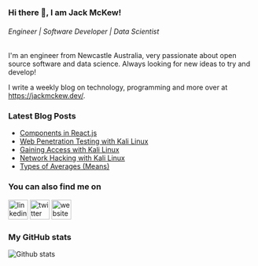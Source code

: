 ### Hi there 👋, I am Jack McKew!
###### *Engineer | Software Developer | Data Scientist*

I'm an engineer from Newcastle Australia, very passionate about open source software and data science. Always looking for new ideas to try and develop!

I write a weekly blog on technology, programming and more over at <https://jackmckew.dev/>.

### Latest Blog Posts

<!-- BLOG-POST-LIST:START -->
- [Components in React.js](https://jackmckew.dev/components-in-reactjs.html)
- [Web Penetration Testing with Kali Linux](https://jackmckew.dev/web-penetration-testing-with-kali-linux.html)
- [Gaining Access with Kali Linux](https://jackmckew.dev/gaining-access-with-kali-linux.html)
- [Network Hacking with Kali Linux](https://jackmckew.dev/network-hacking-with-kali-linux.html)
- [Types of Averages (Means)](https://jackmckew.dev/types-of-averages-means.html)
<!-- BLOG-POST-LIST:END -->

### You can also find me on
[<img src='https://cdn.jsdelivr.net/npm/simple-icons@3.0.1/icons/linkedin.svg' alt='linkedin' height='40'>](https://www.linkedin.com/in/jack-mckew/) [<img src='https://cdn.jsdelivr.net/npm/simple-icons@3.0.1/icons/twitter.svg' alt='twitter' height='40'>](https://twitter.com/Jac_McQ)  [<img src='https://cdn.jsdelivr.net/npm/simple-icons@3.0.1/icons/icloud.svg' alt='website' height='40'>](https://jackmckew.dev/)  

### My GitHub stats
![Github stats](https://github-readme-stats.vercel.app/api?username=jackmckew&show_icons=true)
